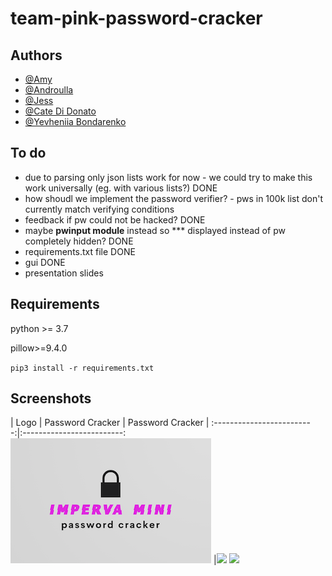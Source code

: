 # team-pink-password-cracker


## Authors

- [@Amy](https://github.com/amyt-code)
- [@Androulla](https://github.com/n1ght0wl)
- [@Jess](https://github.com/jeslyw)
- [@Cate Di Donato](https://github.com/catedido)
- [@Yevheniia Bondarenko]()

## To do 

- due to parsing only json lists work for now - we could try to make this work universally (eg. with various lists?) DONE
- how shoudl we implement the password verifier? - pws in 100k list don't currently match verifying conditions 
- feedback if pw could not be hacked? DONE
- maybe **pwinput module** instead so *** displayed instead of pw completely hidden? DONE
- requirements.txt file DONE
- gui DONE
- presentation slides

## Requirements 

python >= 3.7

pillow>=9.4.0

`pip3 install -r requirements.txt`

## Screenshots

   | Logo  |      Password Cracker |      Password Cracker |
   :-------------------------:|:-------------------------:
![](https://github.com/n1ght0wl/team-pink-password-cracker/blob/main/logo.png?raw=true) |![](https://github.com/n1ght0wl/team-pink-password-cracker/blob/main/password_cracker_1.png?raw=true) ![](https://github.com/n1ght0wl/team-pink-password-cracker/blob/main/password_cracker_2.png?raw=true)

